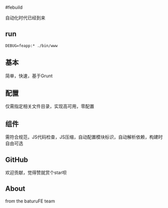 #febuild
  
  自动化时代已经到来
## run

`DEBUG=feapp:* ./bin/www`

## 基本

简单，快速，基于Grunt

## 配置

仅需指定相关文件目录，实现高可用，零配置

## 组件

需符合规范，JS代码检查，JS压缩，自动配置模块标识，自动解析依赖，构建时自由可选

## GitHub

欢迎贡献，觉得赞就赏个star呗 

## About

from the baturuFE team

